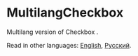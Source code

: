 # MultilangCheckbox

Multilang version of Checkbox .

Read in other languages: [English](README.md), [Русский](README.ru.md).

